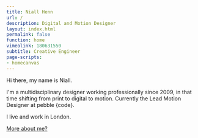 ```yaml
---
title: Niall Henn
url: /
description: Digital and Motion Designer
layout: index.html
permalink: false
function: home
vimeolink: 180631550
subtitle: Creative Engineer
page-scripts:
- homecanvas
---
```

Hi there, my name is Niall.

I'm a multidisciplinary designer working professionally since 2009, in that time shifting from print to digital to motion. Currently the Lead Motion Designer at pebble {code}.

I live and work in London.

[More about me?](/about/)